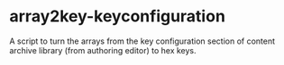 # array2key-keyconfiguration
A script to turn the arrays from the key configuration section of content archive library (from authoring editor) to hex keys.
